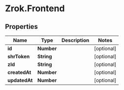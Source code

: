 # Zrok.Frontend

## Properties

Name | Type | Description | Notes
------------ | ------------- | ------------- | -------------
**id** | **Number** |  | [optional] 
**shrToken** | **String** |  | [optional] 
**zId** | **String** |  | [optional] 
**createdAt** | **Number** |  | [optional] 
**updatedAt** | **Number** |  | [optional] 


